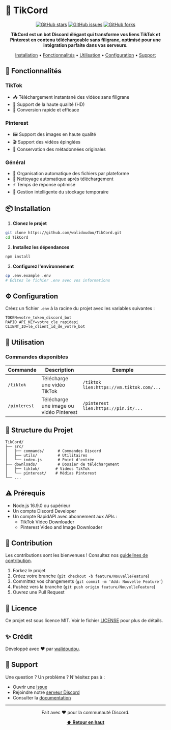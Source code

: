 # 🤖 TikCord

<div align="center">

[![GitHub stars](https://img.shields.io/github/stars/walidoudou/TikCord)](https://github.com/walidoudou/TikCord/stargazers)
[![GitHub issues](https://img.shields.io/github/issues/walidoudou/TikCord)](https://github.com/walidoudou/TikCord/issues)
[![GitHub forks](https://img.shields.io/github/forks/walidoudou/TikCord)](https://github.com/walidoudou/TikCord/network)

**TikCord est un bot Discord élégant qui transforme vos liens TikTok et Pinterest en contenu téléchargeable sans filigrane, optimisé pour une intégration parfaite dans vos serveurs.**

[Installation](#-installation) • 
[Fonctionnalités](#-fonctionnalités) • 
[Utilisation](#-utilisation) • 
[Configuration](#-configuration) • 
[Support](#-support)

</div>

## 🌟 Fonctionnalités

### TikTok
- 📥 Téléchargement instantané des vidéos sans filigrane
- 🎥 Support de la haute qualité (HD)
- 🔄 Conversion rapide et efficace

### Pinterest
- 🖼️ Support des images en haute qualité
- 🎬 Support des vidéos épinglées
- 📝 Conservation des métadonnées originales

### Général
- 📁 Organisation automatique des fichiers par plateforme
- 🧹 Nettoyage automatique après téléchargement
- ⚡ Temps de réponse optimisé
- 💾 Gestion intelligente du stockage temporaire

## 📦 Installation

1. **Clonez le projet**
```bash
git clone https://github.com/walidoudou/TikCord.git
cd TikCord
```

2. **Installez les dépendances**
```bash
npm install
```

3. **Configurez l'environnement**
```bash
cp .env.example .env
# Éditez le fichier .env avec vos informations
```

## ⚙️ Configuration

Créez un fichier `.env` à la racine du projet avec les variables suivantes :

```env
TOKEN=votre_token_discord_bot
RAPID_API_KEY=votre_cle_rapidapi
CLIENT_ID=le_client_id_de_votre_bot
```

## 🚀 Utilisation

### Commandes disponibles

| Commande | Description | Exemple |
|----------|-------------|---------|
| `/tiktok` | Télécharge une vidéo TikTok | `/tiktok lien:https://vm.tiktok.com/...` |
| `/pinterest` | Télécharge une image ou vidéo Pinterest | `/pinterest lien:https://pin.it/...` |

## 📂 Structure du Projet

```
TikCord/
├── src/
│   ├── commands/      # Commandes Discord
│   ├── utils/         # Utilitaires
│   └── index.js       # Point d'entrée
├── downloads/         # Dossier de téléchargement
│   ├── tiktok/       # Vidéos TikTok
│   └── pinterest/    # Médias Pinterest
└── ...
```

## ⚠️ Prérequis

- Node.js 16.9.0 ou supérieur
- Un compte Discord Developer
- Un compte RapidAPI avec abonnement aux APIs :
  - TikTok Video Downloader
  - Pinterest Video and Image Downloader

## 🤝 Contribution

Les contributions sont les bienvenues ! Consultez nos [guidelines de contribution](https://github.com/walidoudou/TikCord/CONTRIBUTING.md).

1. Forkez le projet
2. Créez votre branche (`git checkout -b feature/NouvelleFeature`)
3. Committez vos changements (`git commit -m 'Add: Nouvelle Feature'`)
4. Pushez vers la branche (`git push origin feature/NouvelleFeature`)
5. Ouvrez une Pull Request

## 📝 Licence

Ce projet est sous licence MIT. Voir le fichier [LICENSE](https://github.com/walidoudou/TikCord/LICENSE) pour plus de détails.

## ✨ Crédit

Développé avec ❤️ par [walidoudou](https://github.com/walidoudou).

## 💬 Support

Une question ? Un problème ? N'hésitez pas à :
- Ouvrir une [issue](https://github.com/walidoudou/TikCord/issues)
- Rejoindre notre [serveur Discord](https://discord.gg/5Syw9ngqnz)
- Consulter la [documentation](https://github.com/walidoudou/TikCord/wiki)

---

<div align="center">
  
Fait avec ❤️ pour la communauté Discord.

**[⬆ Retour en haut](#-tikcord)**

</div>